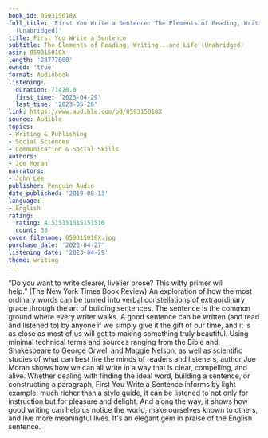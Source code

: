 ```yaml
---
book_id: 059315018X
full_title: 'First You Write a Sentence: The Elements of Reading, Writing...and Life
  (Unabridged)'
title: First You Write a Sentence
subtitle: The Elements of Reading, Writing...and Life (Unabridged)
asin: 059315018X
length: '28777000'
owned: 'true'
format: Audiobook
listening:
  duration: 71420.0
  first_time: '2023-04-29'
  last_time: '2023-05-26'
link: https://www.audible.com/pd/059315018X
source: Audible
topics:
- Writing & Publishing
- Social Sciences
- Communication & Social Skills
authors:
- Joe Moran
narrators:
- John Lee
publisher: Penguin Audio
date_published: '2019-08-13'
language:
- English
rating:
  rating: 4.515151515151516
  count: 33
cover_filename: 059315018X.jpg
purchase_date: '2023-04-27'
listening_date: '2023-04-29'
theme: writing
---
```

“Do you want to write clearer, livelier prose? This witty primer will help.” (The New York Times Book Review)
An exploration of how the most ordinary words can be turned into verbal constellations of extraordinary grace through the art of building sentences.
The sentence is the common ground where every writer walks. A good sentence can be written (and read and listened to) by anyone if we simply give it the gift of our time, and it is as close as most of us will get to making something truly beautiful. Using minimal technical terms and sources ranging from the Bible and Shakespeare to George Orwell and Maggie Nelson, as well as scientific studies of what can best fire the minds of readers and listeners, author Joe Moran shows how we can all write in a way that is clear, compelling, and alive.
Whether dealing with finding the ideal word, building a sentence, or constructing a paragraph, First You Write a Sentence informs by light example: much richer than a style guide, it can be listened to not only for instruction but for pleasure and delight. And along the way, it shows how good writing can help us notice the world, make ourselves known to others, and live more meaningful lives. It's an elegant gem in praise of the English sentence.
